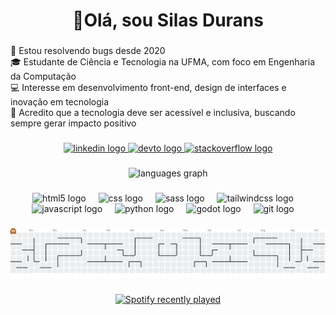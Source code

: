 <h1 align="center">👋Olá, sou Silas Durans</h1>

###

<p align="left">🐛 Estou resolvendo bugs desde 2020<br>🎓 Estudante de Ciência e Tecnologia na UFMA, com foco em Engenharia da Computação<br>💻 Interesse em desenvolvimento front-end, design de interfaces e inovação em tecnologia<br>🌱 Acredito que a tecnologia deve ser acessível e inclusiva, buscando sempre gerar impacto positivo</p>

###

<div align="center">
  <a href="https://www.linkedin.com/in/silasdurans/" target="_blank">
    <img src="https://img.shields.io/static/v1?message=LinkedIn&logo=linkedin&label=&color=0077B5&logoColor=white&labelColor=&style=for-the-badge" height="25" alt="linkedin logo"  />
  </a>
  <a href="https://dev.to/silasdurans" target="_blank">
    <img src="https://img.shields.io/static/v1?message=dev.to&logo=dev.to&label=&color=0A0A0A&logoColor=white&labelColor=&style=for-the-badge" height="25" alt="devto logo"  />
  </a>
  <a href="https://stackoverflow.com/users/31310737/silas-durans" target="_blank">
    <img src="https://img.shields.io/static/v1?message=Stackoverflow&logo=stackoverflow&label=&color=FE7A16&logoColor=white&labelColor=&style=for-the-badge" height="25" alt="stackoverflow logo"  />
  </a>
</div>

###

<div align="center">

  <img src="https://github-readme-stats.vercel.app/api/top-langs?username=silasdurans&locale=en&hide_title=false&layout=compact&card_width=320&langs_count=5&theme=default&hide_border=false" height="150" alt="languages graph"  />
</div>

###

<div align="center">
  <img src="https://cdn.jsdelivr.net/gh/devicons/devicon/icons/html5/html5-original.svg" height="60" alt="html5 logo"  />
  <img width="12" />
  <img src="https://cdn.jsdelivr.net/gh/devicons/devicon/icons/css3/css3-original.svg" height="60" alt="css logo"  />
  <img width="12" />
  <img src="https://cdn.jsdelivr.net/gh/devicons/devicon/icons/sass/sass-original.svg" height="60" alt="sass logo"  />
  <img width="12" />
  <img src="https://cdn.jsdelivr.net/gh/devicons/devicon/icons/tailwindcss/tailwindcss-original-wordmark.svg" height="60" alt="tailwindcss logo"  />
  <img width="12" />
  <img src="https://cdn.jsdelivr.net/gh/devicons/devicon/icons/javascript/javascript-original.svg" height="60" alt="javascript logo"  />
  <img width="12" />
  <img src="https://cdn.jsdelivr.net/gh/devicons/devicon/icons/python/python-original.svg" height="60" alt="python logo"  />
  <img width="12" />
  <img src="https://cdn.jsdelivr.net/gh/devicons/devicon/icons/godot/godot-original.svg" height="60" alt="godot logo"  />
  <img width="12" />
  <img src="https://cdn.jsdelivr.net/gh/devicons/devicon/icons/c/c-original.svg" height="60" alt="git logo"  />
  <img width="12" />

</div>

###

<picture>
  <source media="(prefers-color-scheme: dark)" srcset="https://raw.githubusercontent.com/silasdurans/silasdurans/output/pacman-contribution-graph-dark.svg">
  <source media="(prefers-color-scheme: light)" srcset="https://raw.githubusercontent.com/silasdurans/silasdurans/output/pacman-contribution-graph.svg">
  <img alt="pacman contribution graph" src="https://raw.githubusercontent.com/silasdurans/silasdurans/output/pacman-contribution-graph.svg">
</picture>

###

<div align="center">
  <a href="https://open.spotify.com/user/3t7ubelfhc27dq0fi23jfhais">
    <img src="https://spotify-recently-played-readme.vercel.app/api?user=3t7ubelfhc27dq0fi23jfhais&count=1&unique=true" alt="Spotify recently played"  />
  </a>
</div>

